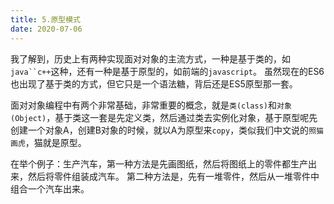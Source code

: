 ```yaml
---
title: 5.原型模式
date: 2020-07-06
---
```

我了解到，历史上有两种实现面对对象的主流方式，一种是基于类的，如`java``c++`这种，还有一种是基于原型的，如前端的`javascript`。
虽然现在的ES6也出现了基于类的方式，但它只是一个语法糖，背后还是ES5原型那一套。

面对对象编程中有两个非常基础，非常重要的概念，就是`类(class)`和`对象(Object)`，基于类这一套是先定义类，然后通过类去实例化对象，基于原型呢先创建一个对象A，创建B对象的时候，就以A为原型来`copy`，类似我们中文说的`照猫画虎`，猫就是原型。

在举个例子：生产汽车，第一种方法是先画图纸，然后将图纸上的零件都生产出来，然后将零件组装成汽车。
第二种方法是，先有一堆零件，然后从一堆零件中组合一个汽车出来。

